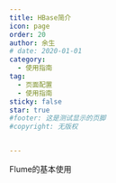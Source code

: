 ```yaml
---
title: HBase简介
icon: page
order: 20
author: 余生
# date: 2020-01-01
category:
  - 使用指南
tag:
  - 页面配置
  - 使用指南
sticky: false
star: true
#footer: 这是测试显示的页脚
#copyright: 无版权


---
```


Flume的基本使用

<!-- more -->

